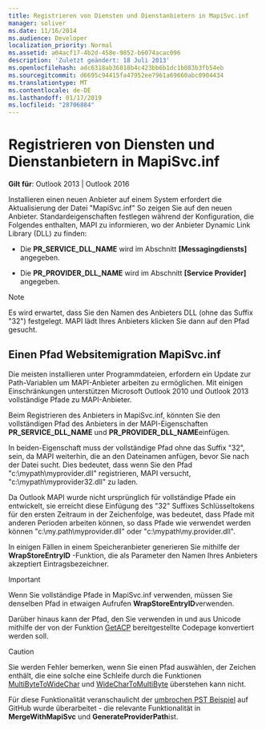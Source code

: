 ```yaml
---
title: Registrieren von Diensten und Dienstanbietern in MapiSvc.inf
manager: soliver
ms.date: 11/16/2014
ms.audience: Developer
localization_priority: Normal
ms.assetid: a04acf17-4b2d-458e-9852-b6074acac096
description: 'Zuletzt geändert: 18 Juli 2013'
ms.openlocfilehash: adc6318ab36818b4c423bb6b1dc1b083b3fb54eb
ms.sourcegitcommit: d6695c94415fa47952ee7961a69660abc0904434
ms.translationtype: MT
ms.contentlocale: de-DE
ms.lasthandoff: 01/17/2019
ms.locfileid: "28706884"
---
```

# <a name="registering-services-and-service-providers-in-mapisvcinf"></a>Registrieren von Diensten und Dienstanbietern in MapiSvc.inf

 
  
**Gilt für**: Outlook 2013 | Outlook 2016 
  
Installieren einen neuen Anbieter auf einem System erfordert die Aktualisierung der Datei "MapiSvc.inf" So zeigen Sie auf den neuen Anbieter. Standardeigenschaften festlegen während der Konfiguration, die Folgendes enthalten, MAPI zu informieren, wo der Anbieter Dynamic Link Library (DLL) zu finden:
  
- Die **PR_SERVICE_DLL_NAME** wird im Abschnitt **[Messagingdiensts]** angegeben. 
    
- Die **PR_PROVIDER_DLL_NAME** wird im Abschnitt **[Service Provider]** angegeben. 
    
> [!NOTE]
> Es wird erwartet, dass Sie den Namen des Anbieters DLL (ohne das Suffix "32") festgelegt. MAPI lädt Ihres Anbieters klicken Sie dann auf den Pfad gesucht. 
  
## <a name="putting-a-path-in-mapisvcinf"></a>Einen Pfad Websitemigration MapiSvc.inf

Die meisten installieren unter Programmdateien, erfordern ein Update zur Path-Variablen um MAPI-Anbieter arbeiten zu ermöglichen. Mit einigen Einschränkungen unterstützen Microsoft Outlook 2010 und Outlook 2013 vollständige Pfade zu MAPI-Anbieter.
  
Beim Registrieren des Anbieters in MapiSvc.inf, könnten Sie den vollständigen Pfad des Anbieters in der MAPI-Eigenschaften **PR_SERVICE_DLL_NAME** und **PR_PROVIDER_DLL_NAME**einfügen.
  
In beiden-Eigenschaft muss der vollständige Pfad ohne das Suffix "32", sein, da MAPI weiterhin, die an den Dateinamen anfügen, bevor Sie nach der Datei sucht. Dies bedeutet, dass wenn Sie den Pfad "c:\mypath\myprovider.dll" registrieren, MAPI versucht, "c:\mypath\myprovider32.dll" zu laden.
  
Da Outlook MAPI wurde nicht ursprünglich für vollständige Pfade ein entwickelt, sie erreicht diese Einfügung des "32" Suffixes Schlüsseltokens für den ersten Zeitraum in der Zeichenfolge, was bedeutet, dass Pfade mit anderen Perioden arbeiten können, so dass Pfade wie verwendet werden können "c:\my.path\myprovider.dll" oder "c:\mypath\my.provider.dll".
  
In einigen Fällen in einem Speicheranbieter generieren Sie mithilfe der **WrapStoreEntryID** -Funktion, die als Parameter den Namen Ihres Anbieters akzeptiert Eintragsbezeichner. 
  
> [!IMPORTANT]
> Wenn Sie vollständige Pfade in MapiSvc.inf verwenden, müssen Sie denselben Pfad in etwaigen Aufrufen **WrapStoreEntryID**verwenden. 
  
Darüber hinaus kann der Pfad, den Sie verwenden in und aus Unicode mithilfe der von der Funktion [GetACP](https://msdn.microsoft.com/library/windows/desktop/dd318070%28v=vs.85%29.aspx/) bereitgestellte Codepage konvertiert werden soll. 
  
> [!CAUTION]
> Sie werden Fehler bemerken, wenn Sie einen Pfad auswählen, der Zeichen enthält, die eine solche eine Schleife durch die Funktionen [MultiByteToWideChar](https://msdn.microsoft.com/library/windows/desktop/dd319072%28v=vs.85%29.aspx/) und [WideCharToMultiByte](https://msdn.microsoft.com/library/windows/desktop/dd374130%28v=vs.85%29.aspx/) überstehen kann nicht. 
  
Für diese Funktionalität veranschaulicht der [umbrochen PST Beispiel](https://github.com/stephenegriffin/Outlook2010CodeSamples) auf GitHub wurde überarbeitet - die relevante Funktionalität in **MergeWithMapiSvc** und **GenerateProviderPath**ist.
  

